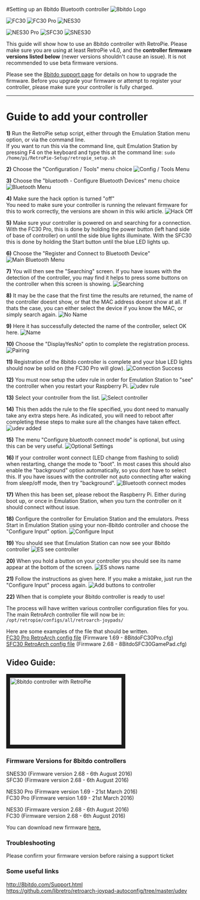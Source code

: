 #Setting up an 8bitdo Bluetooth controller
![8bitdo Logo](http://www.8bitdo.com/images/logo.png)

![FC30](https://s21.postimg.org/nvr2zk54j/fc30.png)
![FC30 Pro](https://s21.postimg.org/muquafo4z/FC30_Pro.jpg)
![NES30](https://s21.postimg.org/3qxiu3bar/nes30_1.jpg)

![NES30 Pro](https://s21.postimg.org/vsbk7sgkz/NES30_Pro.jpg)
![SFC30](https://s21.postimg.org/tp1504gs3/sfc30_1.jpg)
![SNES30](https://s21.postimg.org/q6p53qfw3/snes30_1.jpg)

This guide will show how to use an 8bitdo controller with RetroPie.
Please make sure you are using at least RetroPie v4.0, and the **controller firmware versions listed below** (newer versions shouldn't cause an issue). It is not recommended to use beta firmware versions.

Please see the [8bitdo support page](http://www.8bitdo.com/Support.html) for details on how to upgrade the firmware. Before you upgrade your firmware or attempt to register your controller, please make sure your controller is fully charged.  

***

# Guide to add your controller

**1)** Run the RetroPie setup script, either through the Emulation Station menu option, or via the command line.  
If you want to run this via the command line, quit Emulation Station by pressing F4 on the keyboard and type this at the command line: `sudo /home/pi/RetroPie-Setup/retropie_setup.sh`

**2)** Choose the "Configuration / Tools" menu choice
![Config / Tools Menu](https://s22.postimg.org/7043daech/1_Config_Tools.jpg)

**3)** Choose the "bluetooth - Configure Bluetooth Devices" menu choice
![Bluetooth Menu](https://s22.postimg.org/ofy9ezdb5/2_Bluetooth_Menu.jpg)

**4)** Make sure the hack option is turned "off"  
You need to make sure your controller is running the relevant firmware for this to work correctly, the versions are shown in this wiki article.
![Hack Off](https://s22.postimg.org/df349yl29/2_5_Turn_hack_off.jpg)

**5)** Make sure your controller is powered on and searching for a connection.
With the FC30 Pro, this is done by holding the power button (left hand side of base of controller) on until the side blue lights illuminate. With the SFC30 this is done by holding the Start button until the blue LED lights up.

**6)** Choose the "Register and Connect to Bluetooth Device"
![Main Bluetooth Menu](https://s22.postimg.org/lai92ik2p/3_Main_Bluetooth_Menu.jpg)

**7)** You will then see the "Searching" screen. If you have issues with the detection of the controller, you may find it helps to press some buttons on the controller when this screen is showing.
![Searching](https://s22.postimg.org/3lqiaw8bl/4_Searching.jpg)

**8)** It may be the case that the first time the results are returned, the name of the controller doesnt show, or that the MAC address doesnt show at all. If thats the case, you can either select the device if you know the MAC, or simply search again.
![No Name](https://s22.postimg.org/g1n84n1nl/5_Search_Results_No_Name.jpg)

**9)** Here it has successfully detected the name of the controller, select OK here.
![Name](https://s22.postimg.org/tju4gxdsx/6_Search_Results_Name.jpg)

**10)** Choose the "DisplayYesNo" optin to complete the registration process.
![Pairing](https://s22.postimg.org/v05mz2gpt/7_Pairing.jpg)

**11)** Registration of the 8bitdo controller is complete and your blue LED lights should now be solid on (the FC30 Pro will glow).
![Connection Success](https://s22.postimg.org/jp2zap9up/8_Connection_Success.jpg)

**12)** You must now setup the udev rule in order for Emulation Station to "see" the controller when you restart your Raspberry Pi.
![udev rule](https://s22.postimg.org/ksn3mnuht/9_Setup_Udev_Menu.jpg)

**13)** Select your controller from the list.
![Select controller](https://s22.postimg.org/tc6hkf2u9/10_Choose_device_for_udev.jpg)

**14)** This then adds the rule to the file specified, you dont need to manually take any extra steps here.
As indicated, you will need to reboot after completing these steps to make sure all the changes have taken effect.
![udev added](https://s22.postimg.org/w7jkra6u9/11_Udev_rule_added.jpg)

**15)** The menu "Configure bluetooth connect mode" is optional, but using this can be very useful.
![Optional Settings](https://s22.postimg.org/cqyv4rbq9/12_Optional_settings.jpg)

**16)** If your controller wont connect (LED change from flashing to solid) when restarting, change the mode to "boot". In most cases this should also enable the "background" option automatically, so you dont have to select this. If you have issues with the controller not auto connecting after waking from sleep/off mode, then try "background".
![Bluetooth connect modes](https://s22.postimg.org/7gyhr7gv5/13_Bluetooth_connect_modes.jpg)

**17)** When this has been set, please reboot the Raspberry Pi.
Either during boot up, or once in Emulation Station, when you turn the controller on it should connect without issue.

**18)** Configure the controller for Emulation Station and the emulators. Press Start in Emulation Station using your non-8bitdo controller and choose the "Configure Input" option.
![Configure Input](https://s22.postimg.org/9msslpkbl/14_Configure_Input_ES.jpg)

**19)** You should see that Emulation Station can now see your 8bitdo controller
![ES see controller](https://s22.postimg.org/vahqw5kpt/15_Game_Pads_Detected.jpg)

**20)** When you hold a button on your controller you should see its name appear at the bottom of the screen.
![ES shows name](https://s22.postimg.org/4qp5u0k69/16_Game_Pads_Detected_FC30_Pro.jpg)

**21)** Follow the instructions as given here. If you make a mistake, just run the "Configure Input" process again.
![Add buttons to controller](https://s22.postimg.org/dmzxxyash/17_Configuring_Game_Pad.jpg)

**22)** When that is complete your 8bitdo controller is ready to use!

The process will have written various controller configuration files for you.
The main RetroArch controller file will now be in:
`/opt/retropie/configs/all/retroarch-joypads/`

Here are some examples of the file that should be written.  
[FC30 Pro RetroArch config file](http://pastebin.com/raw/YCj3NW0h) (Firmware 1.69 - 8BitdoFC30Pro.cfg)  
[SFC30 RetroArch config file](http://pastebin.com/raw/ZKbDkCBt) (Firmware 2.68 - 8BitdoSFC30GamePad.cfg)

## Video Guide:
<a href="https://www.youtube.com/watch?v=e2We6AElqg8" target="_blank"><img src="https://i.ytimg.com/vi_webp/e2We6AElqg8/mqdefault.webp" 
alt="8bitdo controller with RetroPie" width="300" height="180" border="10" /></a>

### Firmware Versions for 8bitdo controllers
SNES30 (Firmware version 2.68 - 6th August 2016)  
SFC30 (Firmware version 2.68 - 6th August 2016)  
  
NES30 Pro (Firmware version 1.69 - 21st March 2016)  
FC30 Pro (Firmware version 1.69 - 21st March 2016)  
  
NES30 (Firmware version 2.68 - 6th August 2016)  
FC30 (Firmware version 2.68 - 6th August 2016)  

You can download new firmware [here.](http://www.8bitdo.com/Support.html)

### Troubleshooting
Please confirm your firmware version before raising a support ticket

### Some useful links
http://8bitdo.com/Support.html  
https://github.com/libretro/retroarch-joypad-autoconfig/tree/master/udev